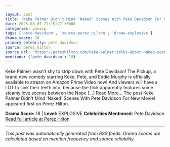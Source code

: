 ```yaml
---

layout: post
title: "Keke Palmer Didn't Mind 'Naked' Scenes With Pete Davidson For New Movie!"
date: 2025-08-07 21:15:27 +0000
categories: gossip
tags: ['pete-davidson', 'source-perez_hilton', 'drama-explosive']
drama_score: 18
primary_celebrity: pete_davidson
source: perez_hilton
source_url: "https://perezhilton.com/keke-palmer-talks-about-naked-scenes-with-pete-davidson-the-pickup/"
mentions: {'pete_davidson': 18}
---
```


Keke Palmer wasn’t shy to strip down with Pete Davidson! The Pickup, a brand new comedy starring Keke, Pete, and Eddie Murphy is officially available to stream on Amazon Prime Video now! And viewers will have a LOT to sink their teeth into, because the flick apparently features some steamy love scenes between the Nope [...] Read More... The post Keke Palmer Didn't Mind 'Naked' Scenes With Pete Davidson For New Movie! appeared first on Perez Hilton.

**Drama Score:** 18 | **Level:** EXPLOSIVE **Celebrities Mentioned:** Pete Davidson [Read full article at Perez Hilton](https://perezhilton.com/keke-palmer-talks-about-naked-scenes-with-pete-davidson-the-pickup/)

---

*This post was automatically generated from RSS feeds. Drama scores are calculated based on mention frequency and source reliability.*